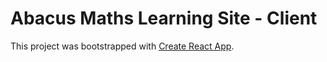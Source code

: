 # Abacus Maths Learning Site - Client






This project was bootstrapped with [Create React App](https://github.com/facebookincubator/create-react-app).